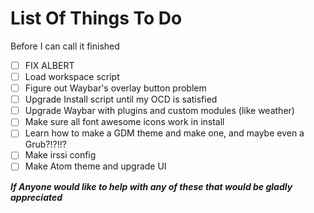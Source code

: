 # List Of Things To Do
Before I can call it finished

- [ ] FIX ALBERT
- [ ] Load workspace script
- [ ] Figure out Waybar's overlay button problem
- [ ] Upgrade Install script until my OCD is satisfied
- [ ] Upgrade Waybar with plugins and custom modules (like weather)
- [ ] Make sure all font awesome icons work in install
- [ ] Learn how to make a GDM theme and make one, and maybe even a Grub?!?!!?
- [ ] Make irssi config
- [ ] Make Atom theme and upgrade UI

***If Anyone would like to help with any of these that would be gladly appreciated***
